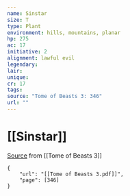 ```yaml
---
name: Sinstar
size: T
type: Plant
environment: hills, mountains, planar
hp: 275
ac: 17
initiative: 2
alignment: lawful evil
legendary: 
lair: 
unique: 
cr: 17
tags: 
source: "Tome of Beasts 3: 346"
url: ""
---
```

# [[Sinstar]]

[Source](zotero://open-pdf/library/items/BLGR9HVR?page=346) from [[Tome of Beasts 3]]

```pdf
{
	"url": "[[Tome of Beasts 3.pdf]]",
	"page": [346]
}
```

